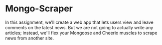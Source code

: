 # Mongo-Scraper
In this assignment, we'll create a web app that lets users view and leave comments on the latest news. But we are not going to actually write any articles; instead, we'll flex your Mongoose and Cheerio muscles to scrape news from another site.

